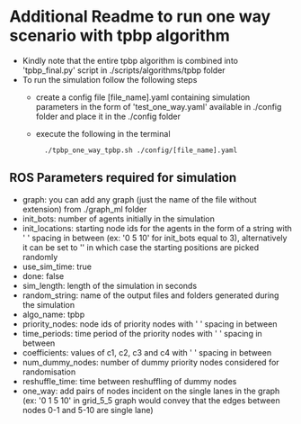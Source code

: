 # Additional Readme to run one way scenario with tpbp algorithm

- Kindly note that the entire tpbp algorithm is combined into 'tpbp_final.py' script in ./scripts/algorithms/tpbp folder 
- To run the simulation follow the following steps 
    - create a config file [file_name].yaml containing simulation parameters in the form of 'test_one_way.yaml' available in ./config folder and place it in the ./config folder

    - execute the following in the terminal
      
            ./tpbp_one_way_tpbp.sh ./config/[file_name].yaml


## ROS Parameters required for simulation

- graph: you can add any graph (just the name of the file without extension) from ./graph_ml folder
- init_bots: number of agents initially in the simulation
- init_locations: starting node ids for the agents in the form of a string with ' ' spacing in between (ex: '0 5 10' for init_bots equal to 3), alternatively it can be set to '' in which case the starting positions are picked randomly
- use_sim_time: true 
- done: false
- sim_length: length of the simulation in seconds
- random_string: name of the output files and folders generated during the simulation
- algo_name: tpbp
- priority_nodes: node ids of priority nodes with ' ' spacing in between
- time_periods: time period of the priority nodes with ' ' spacing in between
- coefficients: values of c1, c2, c3 and c4 with ' ' spacing in between
- num_dummy_nodes: number of dummy priority nodes considered for randomisation
- reshuffle_time: time between reshuffling of dummy nodes
- one_way: add pairs of nodes incident on the single lanes in the graph (ex: '0 1 5 10' in grid_5_5 graph would convey that the edges between nodes 0-1 and 5-10 are single lane)